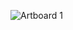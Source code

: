 ![Artboard 1](https://github.com/AdnanHussainTurki/AdnanHussainTurki/assets/24974673/cb8a4101-d04a-4e74-a2b7-8aac127616e5)
